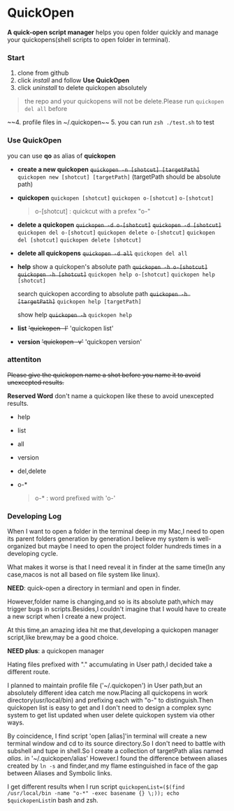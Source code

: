 # QuickOpen

**A quick-open script manager**
helps you open folder quickly and manage your quickopens(shell scripts to open folder in terminal).


### Start
1. clone from github
2. click *install* and follow **Use QuickOpen**
3. click *uninstall* to delete quickopen absolutely
  > the repo and your quickopens will not be delete.Please run `quickopen del all` before

~~4. profile files in ~/.quickopen~~
5. you can run `zsh ./test.sh` to test

### Use QuickOpen
you can use **qo** as alias of **quickopen**

- **create a new quickopen**
  ~~`quickopen -n [shotcut] [targetPath]`~~
  `quickopen new [shotcut] [targetPath]` (targetPath should be absolute path)

- **quickopen**
  `quickopen [shotcut]`
  `quickopen o-[shotcut]`
  `o-[shotcut]`	
  
  > o-[shotcut] : quickcut with a prefex "o-" 
  
- **delete a quickopen**
  ~~`quickopen -d o-[shotcut]`~~
    ~~`quickopen -d [shotcut]`~~
  `quickopen del o-[shotcut]`
  `quickopen delete o-[shotcut]`
  `quickopen del [shotcut]`
  `quickopen delete [shotcut]`

- **delete all quickopens**
  ~~`quickopen -d all`~~
  `quickopen del all`

- **help**
  show a quickopen's absolute path 
  ~~`quickopen -h o-[shotcut]`~~
  ~~`quickopen -h [shotcut]`~~
  `quickopen help o-[shotcut]`
  `quickopen help [shotcut]`

  search quickopen according to absolute path 
  ~~`quickopen -h [targetPath]`~~
  `quickopen help [targetPath]`

  show help
  ~~`quickopen -h`~~
  `quickopen help`

- **list**
  ~~'quickopen -l'~~
  'quickopen list'

- **version**
  ~~'quickopen -v'~~
  'quickopen version'

### attentiton
~~Please give the quickopen name a shot before you name it to avoid unexcepted results.~~

**Reserved Word**
don't name a quickopen like these to avoid unexcepted results.

- help

- list

- all

- version

- del,delete

- o-*
	
	> o-* : word prefixed with 'o-'
### Developing Log

When I want to open a folder in the terminal deep in my Mac,I need to open its parent folders generation by generation.I believe my system is well-organized but maybe I need to open the project folder hundreds times in a developing cycle.

What makes it worse is that I need reveal it in finder at the same time(In any case,macos is not all based on file system like linux).

**NEED**: quick-open a directory in termianl and open in finder.

However,folder name is changing,and so is its absolute path,which may trigger bugs in scripts.Besides,I couldn't imagine that I would have to create a new script when I create a new project.

At this time,an amazing idea hit me that,developing a quickopen manager script,like brew,may be a good choice.

**NEED plus**: a quickopen manager

Hating files prefixed with "." accumulating in User path,I decided take a different route.

I planned to maintain profile file ('~/.quickopen') in User path,but an absolutely different idea catch me now.Placing all quickopens in work directory(usr/local/bin) and prefixing each with "o-" to distinguish.Then quickopen list is easy to get and I don't need to design a complex sync system to get list updated when user delete quickopen system via other ways.

By coincidence, I find script 'open [alias]'in terminal will create a new terminal window and cd to its source directory.So I don't need to battle with subshell and tupe in shell.So I create a collection of targetPath alias named *alias*. in '~/.quickopen/alias'
However.I found the difference between aliases created by `ln -s` and finder,and my flame estinguished in face of the gap between Aliases and Symbolic links.

I get different results when I run script `quickopenList=($(find /usr/local/bin -name "o-*" -exec basename {} \;)); echo $quickopenList`in bash and zsh.
